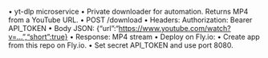 •	yt-dlp microservice
	•	Private downloader for automation. Returns MP4 from a YouTube URL.
	•	POST /download
	•	Headers: Authorization: Bearer API_TOKEN
	•	Body JSON: {“url”:“https://www.youtube.com/watch?v=…”,“short”:true}
	•	Response: MP4 stream
	•	Deploy on Fly.io:
	•	Create app from this repo on Fly.io.
	•	Set secret API_TOKEN and use port 8080.


